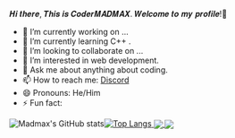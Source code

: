 𝑯𝒊 𝒕𝒉𝒆𝒓𝒆, 𝑻𝒉𝒊𝒔 𝒊𝒔 𝑪𝒐𝒅𝒆𝒓𝑴𝑨𝑫𝑴𝑨𝑿. 𝑾𝒆𝒍𝒄𝒐𝒎𝒆 𝒕𝒐 𝒎𝒚 𝒑𝒓𝒐𝒇𝒊𝒍𝒆!👋
- 🔭 I’m currently working on ... 
- 🌱 I’m currently learning C++ .
- 👯 I’m looking to collaborate on ... 
- 🤔 I’m interested in web development.
- 💬 Ask me about anything about coding.
- 📫 How to reach me: [Discord](https://discordapp.com/users/521718936635441152/)
- 😄 Pronouns: He/Him
- ⚡ Fun fact:

![Madmax's GitHub stats](https://github-readme-stats.vercel.app/api?username=CoderMADMAX&show_icons=true&theme=dracula)[![Top Langs](https://github-readme-stats.vercel.app/api/top-langs/?username=CoderMADMAX&layout=compact)](https://github.com/CoderMADMAX/github-readme-stats)<a href="https://github.com/CoderMADMAX/github-readme-stats">
  <img align="center" src="https://github-readme-stats.vercel.app/api/pin/?username=CoderMADMAX&repo=github-readme-stats" />
</a>
<a href="https://github.com/CoderMADMAX/convoychat">
  <img align="center" src="https://github-readme-stats.vercel.app/api/pin/?username=CoderMADMAX&repo=convoychat" />
</a>
